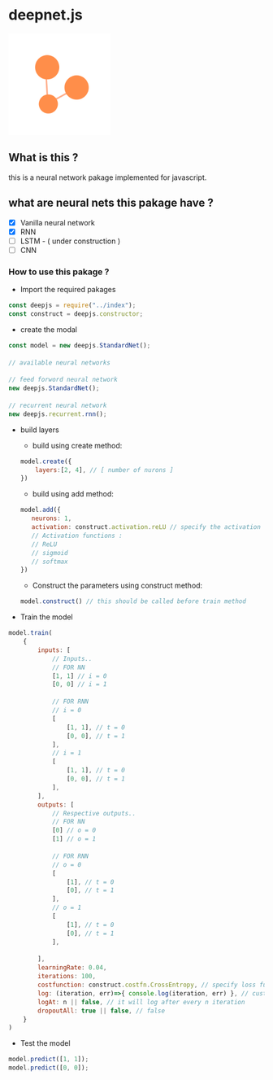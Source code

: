 # deepnet.js

<img src="logo.png" width="200" height="200" />

## What is this ?
this is a neural network pakage implemented for javascript.

## what are neural nets this pakage have ?
- [x] Vanilla neural network
- [x] RNN 
- [ ] LSTM - ( under construction )
- [ ] CNN

### How to use this pakage ?

* Import the required pakages

```javascript
const deepjs = require("../index");
const construct = deepjs.constructor;
```

* create the modal

```javascript
const model = new deepjs.StandardNet();

// available neural networks

// feed forword neural network
new deepjs.StandardNet();

// recurrent neural network
new deepjs.recurrent.rnn();
```

* build layers

    * build using create method:
    ```javascript
    model.create({
        layers:[2, 4], // [ number of nurons ]        
    })
    ```

    * build using add method:
     ```javascript
    model.add({
        neurons: 1,
        activation: construct.activation.reLU // specify the activation seperatly
        // Activation functions :
        // ReLU
        // sigmoid
        // softmax 
    })
    ```
    * Construct the parameters using construct method:
    ```javascript
    model.construct() // this should be called before train method
    ```

* Train the model

```javascript
model.train(
    { 
        inputs: [                        
            // Inputs..
            // FOR NN
            [1, 1] // i = 0
            [0, 0] // i = 1

            // FOR RNN
            // i = 0
            [
                [1, 1], // t = 0
                [0, 0], // t = 1
            ],
            // i = 1
            [
                [1, 1], // t = 0
                [0, 0], // t = 1
            ],
        ],
        outputs: [       
            // Respective outputs..   
            // FOR NN
            [0] // o = 0
            [1] // o = 1
        
            // FOR RNN
            // o = 0
            [
                [1], // t = 0
                [0], // t = 1
            ],
            // o = 1
            [
                [1], // t = 0
                [0], // t = 1
            ],
            
        ],
        learningRate: 0.04,
        iterations: 100, 
        costfunction: construct.costfn.CrossEntropy, // specify loss function
        log: (iteration, err)=>{ console.log(iteration, err) }, // custom log method
        logAt: n || false, // it will log after every n iteration
        dropoutAll: true || false, // false        
    }
)
```

* Test the model

```javascript
model.predict([1, 1]);
model.predict([0, 0]);
```

